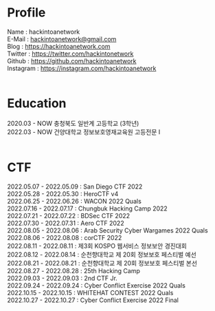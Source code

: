 # Profile

Name : hackintoanetwork<br>
E-Mail : hackintoanetwork@gmail.com<br>
Blog : https://hackintoanetwork.com<br>
Twitter : https://twitter.com/hackintonetwork<br> 
Github : https://github.com/hackintoanetwork<br>
Instagram : https://instagram.com/hackintoanetwork<br>
<br>
 

# Education

2020.03 - NOW  충청북도 일반계 고등학교 (3학년)<br>
2022.03 - NOW  건양대학교 정보보호영재교육원 고등전문 I<br>
<br>
 
# CTF

 2022.05.07 - 2022.05.09 : San Diego CTF 2022 <br>
 2022.05.28 - 2022.05.30 : HeroCTF v4 <br>
 2022.06.25 - 2022.06.26 : WACON 2022 Quals<br>
 2022.07.16 - 2022.07.17 : Chungbuk Hacking Camp 2022<br>
 2022.07.21 - 2022.07.22 : BDSec CTF 2022<br>
 2022.07.30 - 2022.07.31 : Aero CTF 2022 <br>
 2022.08.05 - 2022.08.06 : Arab Security Cyber Wargames 2022 Quals<br>
 2022.08.06 - 2022.08.08 : corCTF 2022<br>
 2022.08.11 - 2022.08.11 : 제3회 KOSPO 웹서비스 정보보안 경진대회<br>
 2022.08.12 - 2022.08.14 : 순천향대학교 제 20회 정보보호 페스티벌 예선<br>
 2022.08.21 - 2022.08.21 : 순천향대학교 제 20회 정보보호 페스티벌 본선<br>
 2022.08.27 - 2022.08.28 : 25th Hacking Camp<br>
 2022.09.03 - 2022.09.03 : 2nd CTF Jr. <br>
2022.09.24 - 2022.09.24 : Cyber Conflict Exercise 2022 Quals<br>
2022.10.15 - 2022.10.15 : WHITEHAT CONTEST 2022 Quals<br>
2022.10.27 - 2022.10.27 : Cyber Conflict Exercise 2022 Final

<br>
<br>
